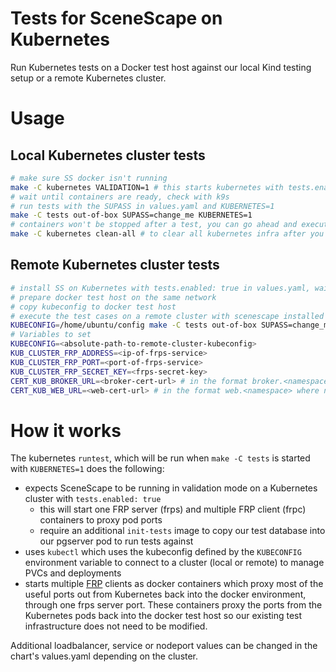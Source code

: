 # Tests for SceneScape on Kubernetes
Run Kubernetes tests on a Docker test host against our local Kind testing setup or a remote Kubernetes cluster.

# Usage
## Local Kubernetes cluster tests
```bash
# make sure SS docker isn't running
make -C kubernetes VALIDATION=1 # this starts kubernetes with tests.enabled = true in the helm chart
# wait until containers are ready, check with k9s
# run tests with the SUPASS in values.yaml and KUBERNETES=1
make -C tests out-of-box SUPASS=change_me KUBERNETES=1
# containers won't be stopped after a test, you can go ahead and execute the next test.
make -C kubernetes clean-all # to clear all kubernetes infra after you are done
```

## Remote Kubernetes cluster tests
```bash
# install SS on Kubernetes with tests.enabled: true in values.yaml, wait until all pods are ready
# prepare docker test host on the same network
# copy kubeconfig to docker test host
# execute the test cases on a remote cluster with scenescape installed with tests enabled
KUBECONFIG=/home/ubuntu/config make -C tests out-of-box SUPASS=change_me KUBERNETES=1 KUB_CLUSTER_FRP_ADDRESS=192.168.122.42 KUB_CLUSTER_FRP_PORT=7000
# Variables to set
KUBECONFIG=<absolute-path-to-remote-cluster-kubeconfig>
KUB_CLUSTER_FRP_ADDRESS=<ip-of-frps-service>
KUB_CLUSTER_FRP_PORT=<port-of-frps-service>
KUB_CLUSTER_FRP_SECRET_KEY=<frps-secret-key>
CERT_KUB_BROKER_URL=<broker-cert-url> # in the format broker.<namespace> where ns is the ns in where scenescape is installed
CERT_KUB_WEB_URL=<web-cert-url> # in the format web.<namespace> where ns is the ns in where scenescape is installed
```

# How it works
The kubernetes `runtest`, which will be run when `make -C tests` is started with `KUBERNETES=1` does the following:
- expects SceneScape to be running in validation mode on a Kubernetes cluster with `tests.enabled: true`
  - this will start one FRP server (frps) and multiple FRP client (frpc) containers to proxy pod ports
  - require an additional `init-tests` image to copy our test database into our pgserver pod to run tests against
- uses `kubectl` which uses the kubeconfig defined by the `KUBECONFIG` environment variable to connect to a cluster (local or remote) to manage PVCs and deployments
- starts multiple [FRP](https://github.com/fatedier/frp) clients as docker containers which proxy most of the useful ports out from Kubernetes back into the docker environment, through one frps server port. These containers proxy the ports from the Kubernetes pods back into the docker test host so our existing test infrastructure does not need to be modified.

Additional loadbalancer, service or nodeport values can be changed in the chart's values.yaml depending on the cluster.
